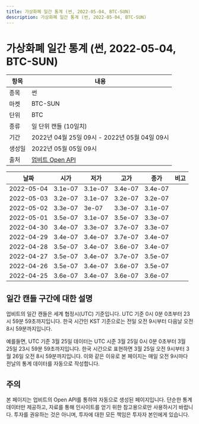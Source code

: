 ```yaml
---
title: 가상화폐 일간 통계 (썬, 2022-05-04, BTC-SUN)
description: 가상화폐 일간 통계 (썬, 2022-05-04, BTC-SUN)
---
```



가상화폐 일간 통계 (썬, 2022-05-04, BTC-SUN)
===

|항목|내용|
|--|--|
|종목|썬|
|마켓|BTC-SUN|
|단위|BTC|
|종류|일 단위 캔들 (10일치)|
|기간|2022년 04월 25일 09시 - 2022년 05월 04일 09시|
|생성일|2022년 05월 05일 09시|
|출처|[업비트 Open API](https://docs.upbit.com)|


|날짜|시가|저가|고가|종가|비고|
|--|--|--|--|--|--|
|2022-05-04|3.1e-07|3.1e-07|3.4e-07|3.4e-07|    |
|2022-05-03|3.2e-07|3.1e-07|3.2e-07|3.2e-07|    |
|2022-05-02|3.3e-07|3e-07|3.3e-07|3.1e-07|    |
|2022-05-01|3.5e-07|3.1e-07|3.5e-07|3.3e-07|    |
|2022-04-30|3.4e-07|3.3e-07|3.7e-07|3.3e-07|    |
|2022-04-29|3.4e-07|3.4e-07|3.7e-07|3.4e-07|    |
|2022-04-28|3.5e-07|3.4e-07|3.6e-07|3.4e-07|    |
|2022-04-27|3.5e-07|3.4e-07|3.7e-07|3.5e-07|    |
|2022-04-26|3.5e-07|3.4e-07|3.6e-07|3.5e-07|    |
|2022-04-25|3.6e-07|3.4e-07|3.6e-07|3.6e-07|    |


일간 캔들 구간에 대한 설명
---


업비트의 일간 캔들은 세계 협정시(UTC) 기준입니다. 
UTC 기준 0시 0분 0초부터 23시 59분 59초까지입니다. 
한국 시간인 KST 기준으로는 전일 오전 9시부터 다음날 오전 8시 59분까지입니다. 


예를들면, UTC 기준 3월 25일 데이터는 UTC 시준 3월 25일 0시 0분 0초부터 3월 25일 23시 59분 59초까지입니다. 
한국 시간으로 표현하면 3월 25일 오전 9시부터 3월 26일 오전 8시 59분까지입니다. 
이와 같은 이유로 본 페이지는 매일 오전 9시마다 전날의 통계 데이터를 자동으로 작성합니다. 


주의
---


본 페이지는 업비트의 Open API를 통하여 자동으로 생성된 페이지입니다. 
단순한 통계 데이터만 제공하고, 자료를 통해 인사이트를 얻기 위한 참고용으로만 사용하시기 바랍니다. 
투자를 권유하는 것은 아니며, 투자에 대한 모든 책임은 투자자 본인에게 있습니다. 
